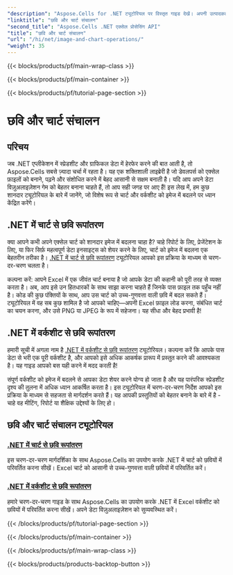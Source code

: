 ```yaml
---
"description": "Aspose.Cells for .NET ट्यूटोरियल पर विस्तृत गाइड देखें। अपनी उत्पादकता बढ़ाने के लिए छवि और चार्ट संचालन के बारे में जानें।"
"linktitle": "छवि और चार्ट संचालन"
"second_title": "Aspose.Cells .NET एक्सेल प्रोसेसिंग API"
"title": "छवि और चार्ट संचालन"
"url": "/hi/net/image-and-chart-operations/"
"weight": 35
---
```


{{< blocks/products/pf/main-wrap-class >}}

{{< blocks/products/pf/main-container >}}

{{< blocks/products/pf/tutorial-page-section >}}

# छवि और चार्ट संचालन

## परिचय

जब .NET एप्लीकेशन में स्प्रेडशीट और ग्राफिकल डेटा में हेरफेर करने की बात आती है, तो Aspose.Cells सबसे ज़्यादा चर्चा में रहता है। यह एक शक्तिशाली लाइब्रेरी है जो डेवलपर्स को एक्सेल फ़ाइलों को बनाने, पढ़ने और संशोधित करने में बेहद आसानी से सक्षम बनाती है। यदि आप अपने डेटा विज़ुअलाइज़ेशन गेम को बेहतर बनाना चाहते हैं, तो आप सही जगह पर आए हैं! इस लेख में, हम कुछ शानदार ट्यूटोरियल के बारे में जानेंगे, जो विशेष रूप से चार्ट और वर्कशीट को इमेज में बदलने पर ध्यान केंद्रित करेंगे।

## .NET में चार्ट से छवि रूपांतरण 

क्या आपने कभी अपने एक्सेल चार्ट को शानदार इमेज में बदलना चाहा है? चाहे रिपोर्ट के लिए, प्रेजेंटेशन के लिए, या फिर सिर्फ़ महत्वपूर्ण डेटा इनसाइट्स को शेयर करने के लिए, चार्ट को इमेज में बदलना एक बेहतरीन तरीका है। [.NET में चार्ट से छवि रूपांतरण](./chart-to-image-conversion/) ट्यूटोरियल आपको इस प्रक्रिया के माध्यम से चरण-दर-चरण चलता है। 

कल्पना करें: आपने Excel में एक जीवंत चार्ट बनाया है जो आपके डेटा की कहानी को पूरी तरह से व्यक्त करता है। अब, आप इसे उन हितधारकों के साथ साझा करना चाहते हैं जिनके पास फ़ाइल तक पहुँच नहीं है। कोड की कुछ पंक्तियों के साथ, आप उस चार्ट को उच्च-गुणवत्ता वाली छवि में बदल सकते हैं। ट्यूटोरियल में वह सब कुछ शामिल है जो आपको चाहिए—अपनी Excel फ़ाइल लोड करना, संबंधित चार्ट का चयन करना, और उसे PNG या JPEG के रूप में सहेजना। यह सीधा और बेहद प्रभावी है!

## .NET में वर्कशीट से छवि रूपांतरण 

हमारी सूची में अगला नाम है [.NET में वर्कशीट से छवि रूपांतरण](./worksheet-to-image-conversion/) ट्यूटोरियल। कल्पना करें कि आपके पास डेटा से भरी एक पूरी वर्कशीट है, और आपको इसे अधिक आकर्षक प्रारूप में प्रस्तुत करने की आवश्यकता है। यह गाइड आपको बस यही करने में मदद करती है! 

संपूर्ण वर्कशीट को इमेज में बदलने से आपका डेटा शेयर करने योग्य हो जाता है और यह पारंपरिक स्प्रेडशीट दृश्य की तुलना में अधिक ध्यान आकर्षित करता है। इस ट्यूटोरियल में चरण-दर-चरण निर्देश आपको इस प्रक्रिया के माध्यम से सहजता से मार्गदर्शन करते हैं। यह आपकी प्रस्तुतियों को बेहतर बनाने के बारे में है - चाहे वह मीटिंग, रिपोर्ट या शैक्षिक उद्देश्यों के लिए हो।

## छवि और चार्ट संचालन ट्यूटोरियल
### [.NET में चार्ट से छवि रूपांतरण](./chart-to-image-conversion/)
इस चरण-दर-चरण मार्गदर्शिका के साथ Aspose.Cells का उपयोग करके .NET में चार्ट को छवियों में परिवर्तित करना सीखें। Excel चार्ट को आसानी से उच्च-गुणवत्ता वाली छवियों में परिवर्तित करें।
### [.NET में वर्कशीट से छवि रूपांतरण](./worksheet-to-image-conversion/)
हमारे चरण-दर-चरण गाइड के साथ Aspose.Cells का उपयोग करके .NET में Excel वर्कशीट को छवियों में परिवर्तित करना सीखें। अपने डेटा विज़ुअलाइज़ेशन को सुव्यवस्थित करें।

{{< /blocks/products/pf/tutorial-page-section >}}

{{< /blocks/products/pf/main-container >}}

{{< /blocks/products/pf/main-wrap-class >}}

{{< blocks/products/products-backtop-button >}}